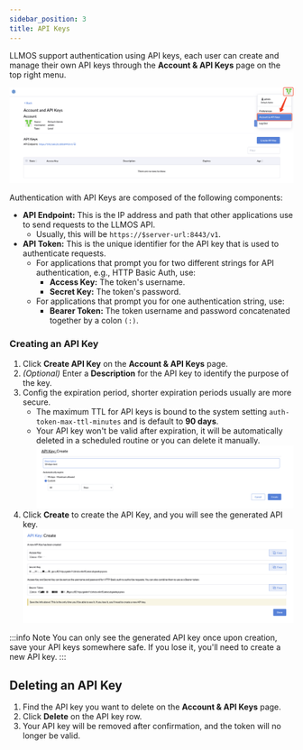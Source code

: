 ```yaml
---
sidebar_position: 3
title: API Keys
---
```


LLMOS support authentication using API keys, each user can create and manage their own API keys through the **Account & API Keys** page on the top right menu.

![Account & API Keys](/img/docs/auth-apikeys-top-nav-menu.png)

Authentication with API Keys are composed of the following components:

- **API Endpoint:** This is the IP address and path that other applications use to send requests to the LLMOS API.
  - Usually, this will be `https://$server-url:8443/v1`.
- **API Token:** This is the unique identifier for the API key that is used to authenticate requests.
    - For applications that prompt you for two different strings for API authentication, e.g., HTTP Basic Auth, use:
        - **Access Key:** The token's username.
        - **Secret Key:** The token's password.
    - For applications that prompt you for one authentication string, use: 
        - **Bearer Token:** The token username and password concatenated together by a colon `(:)`.

### Creating an API Key

1. Click **Create API Key** on the **Account & API Keys** page.
1. *(Optional)* Enter a **Description** for the API key to identify the purpose of the key.
1. Config the expiration period, shorter expiration periods usually are more secure.
    - The maximum TTL for API keys is bound to the system setting `auth-token-max-ttl-minutes` and is default to **90 days**.
    - Your API key won't be valid after expiration, it will be automatically deleted in a scheduled routine or you can delete it manually.
![API Keys](/img/docs/auth-apikey-create.png)
1. Click **Create** to create the API Key, and you will see the generated API key. 
![API Keys](/img/docs/auth-generated-apikey.png)

:::info Note
You can only see the generated API key once upon creation, save your API keys somewhere safe. If you lose it, you'll need to create a new API key.
:::

## Deleting an API Key
1. Find the API key you want to delete on the **Account & API Keys** page.
2. Click **Delete** on the API key row.
3. Your API key will be removed after confirmation, and the token will no longer be valid.
